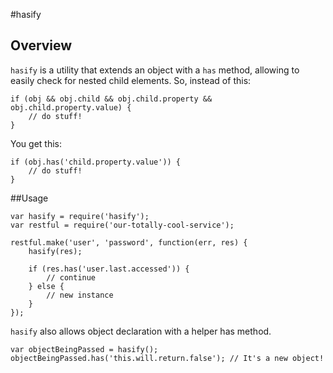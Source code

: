 #hasify

## Overview

`hasify` is a utility that extends an object with a `has` method, allowing to easily check for nested child elements. So, instead of this:

    if (obj && obj.child && obj.child.property && obj.child.property.value) {
        // do stuff!
    }

You get this:

    if (obj.has('child.property.value')) {
        // do stuff!
    }

##Usage

    var hasify = require('hasify');
    var restful = require('our-totally-cool-service');

    restful.make('user', 'password', function(err, res) {
        hasify(res);
        
        if (res.has('user.last.accessed')) {
            // continue
        } else {
            // new instance
        }
    });

`hasify` also allows object declaration with a helper has method.

    var objectBeingPassed = hasify();
    objectBeingPassed.has('this.will.return.false'); // It's a new object!

